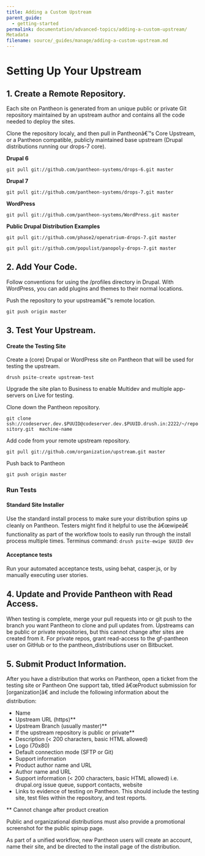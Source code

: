 ```yaml
---
title: Adding a Custom Upstream
parent_guide:
  - getting-started
permalink: documentation/advanced-topics/adding-a-custom-upstream/
Metadata
filename: source/_guides/manage/adding-a-custom-upstream.md
---
```


# Setting Up Your Upstream

## 1. Create a Remote Repository.

Each site on Pantheon is generated from an unique public or private Git repository maintained by an upstream author and contains all the code needed to deploy the sites.

Clone the repository localy, and then pull in Pantheonâ€™s Core Upstream, or a Pantheon compatible, publicly maintained base upstream (Drupal distributions running our drops-7 core).

**Drupal 6**

`git pull git://github.com/pantheon-systems/drops-6.git master`

**Drupal 7**

`git pull git://github.com/pantheon-systems/drops-7.git master`

**WordPress**

`git pull git://github.com/pantheon-systems/WordPress.git master`

**Public Drupal Distribution Examples**

`git pull git://github.com/phase2/openatrium-drops-7.git master`

`git pull git://github.com/populist/panopoly-drops-7.git master`

## 2. Add Your Code.

Follow conventions for using the /profiles directory in Drupal. With WordPress, you can add plugins and themes to their normal locations.   
Push the repository to your upstreamâ€™s remote location.

`git push origin master`

## 3. Test Your Upstream.

#### Create the Testing Site

Create a (core) Drupal or WordPress site on Pantheon that will be used for testing the upstream.

`drush psite-create upstream-test`

Upgrade the site plan to Business to enable Multidev and multiple app-servers on Live for testing.

Clone down the Pantheon repository.

`git clone 
 ssh://codeserver.dev.$PUUID@codeserver.dev.$PUUID.drush.in:2222/~/repository.git 
 machine-name`

Add code from your remote upstream repository.

`git pull git://github.com/organization/upstream.git master`

Push back to Pantheon

`git push origin master`

### Run Tests

#### Standard Site Installer

Use the standard install process to make sure your distribution spins up cleanly on Pantheon. Testers might find it helpful to use the â€œwipeâ€ functionality as part of the workflow tools to easily run through the install process multiple times. Terminus command: `drush psite-ewipe $UUID dev`

#### Acceptance tests

Run your automated acceptance tests, using behat, casper.js, or by manually executing user stories.

## 4. Update and Provide Pantheon with Read Access.

When testing is complete, merge your pull requests into or git push to the branch you want Pantheon to clone and pull updates from. Upstreams can be public or private repositories, but this cannot change after sites are created from it. For private repos, grant read-access to the gf-pantheon user on GitHub or to the pantheon\_distributions user on Bitbucket.

## 5. Submit Product Information.

After you have a distribution that works on Pantheon, open a ticket from the testing site or Pantheon One support tab, titled â€œProduct submission for [organization]â€ and include the following information about the distribution:

- Name 
- Upstream URL (https)\*\*
- Upstream Branch (usually master)\*\*
- If the upstream repository is public or private\*\*
- Description (< 200 characters, basic HTML allowed) 
- Logo (70x80)
- Default connection mode (SFTP or Git)
- Support information
- Product author name and URL
- Author name and URL 
- Support information (< 200 characters, basic HTML allowed) i.e. drupal.org issue queue, support contacts, website
- Links to evidence of testing on Pantheon. This should include the testing site, test files within the repository, and test reports.

\*\* Cannot change after product creation

Public and organizational distributions must also provide a promotional screenshot for the public spinup page.

As part of a unified workflow, new Pantheon users will create an account, name their site, and be directed to the install page of the distribution.


